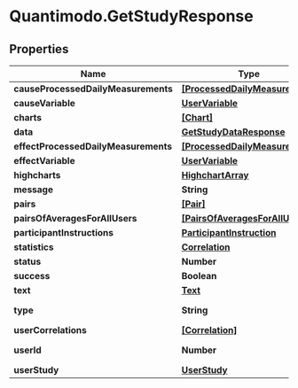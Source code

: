 # Quantimodo.GetStudyResponse

## Properties
Name | Type | Description | Notes
------------ | ------------- | ------------- | -------------
**causeProcessedDailyMeasurements** | [**[ProcessedDailyMeasurement]**](ProcessedDailyMeasurement.md) |  | [optional] 
**causeVariable** | [**UserVariable**](UserVariable.md) |  | [optional] 
**charts** | [**[Chart]**](Chart.md) |  | [optional] 
**data** | [**GetStudyDataResponse**](GetStudyDataResponse.md) |  | [optional] 
**effectProcessedDailyMeasurements** | [**[ProcessedDailyMeasurement]**](ProcessedDailyMeasurement.md) |  | [optional] 
**effectVariable** | [**UserVariable**](UserVariable.md) |  | [optional] 
**highcharts** | [**HighchartArray**](HighchartArray.md) |  | [optional] 
**message** | **String** | Message | [optional] 
**pairs** | [**[Pair]**](Pair.md) |  | [optional] 
**pairsOfAveragesForAllUsers** | [**[PairsOfAveragesForAllUser]**](PairsOfAveragesForAllUser.md) |  | [optional] 
**participantInstructions** | [**ParticipantInstruction**](ParticipantInstruction.md) |  | [optional] 
**statistics** | [**Correlation**](Correlation.md) |  | [optional] 
**status** | **Number** | Status code | 
**success** | **Boolean** |  | 
**text** | [**Text**](Text.md) |  | [optional] 
**type** | **String** | Example: population | [optional] 
**userCorrelations** | [**[Correlation]**](Correlation.md) |  | [optional] 
**userId** | **Number** | Example: 230 | [optional] 
**userStudy** | [**UserStudy**](UserStudy.md) |  | [optional] 


